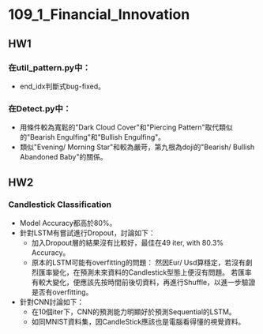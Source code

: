 # 109_1_Financial_Innovation

## HW1

### 在util_pattern.py中：
* end_idx判斷式bug-fixed。  

### 在Detect.py中：  
* 用條件較為寬鬆的"Dark Cloud Cover"和"Piercing Pattern"取代類似的"Bearish Engulfing"和"Bullish Engulfing"。
* 類似"Evening/ Morning Star"和較為嚴苛，第九根為doji的"Bearish/ Bullish Abandoned Baby"的關係。

## HW2

### Candlestick Classification
* Model Accuracy都高於80%。
* 針對LSTM有嘗試進行Dropout，討論如下：
  - 加入Dropout層的結果沒有比較好，最佳在49 iter, with 80.3% Accuracy。
  - 原本的LSTM可能有overfitting的問題：
    然因Eur/ Usd算穩定，若沒有劇烈匯率變化，在預測未來資料的Candlestick型態上便沒有問題。
    若匯率有較大變化，便應該先按時間前後切資料，再進行Shuffle，以進一步驗證是否有overfitting。
* 針對CNN討論如下：
  - 在10個iter下，CNN的預測能力明顯好於預測Sequential的LSTM。
  - 如同MNIST資料集，因CandleStick應該也是電腦看得懂的視覺資料。
